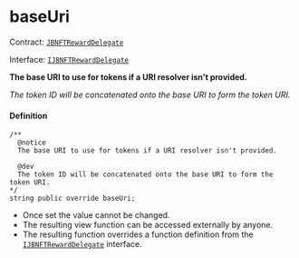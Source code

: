 # baseUri

Contract: [`JBNFTRewardDelegate`](/docs/v4/deprecated/v2/contracts/or-delegates/or-abstract/jbnftrewarddelegate/README.md)​‌

Interface: [`IJBNFTRewardDelegate`](/docs/v4/deprecated/v2/interfaces/ijbnftrewarddelegate.md)

**The base URI to use for tokens if a URI resolver isn't provided.**

_The token ID will be concatenated onto the base URI to form the token URI._

#### Definition

```
/**
  @notice
  The base URI to use for tokens if a URI resolver isn't provided.

  @dev
  The token ID will be concatenated onto the base URI to form the token URI.
*/
string public override baseUri;
```

* Once set the value cannot be changed.
* The resulting view function can be accessed externally by anyone.
* The resulting function overrides a function definition from the [`IJBNFTRewardDelegate`](/docs/v4/deprecated/v2/interfaces/ijbnftrewarddelegate.md) interface.
